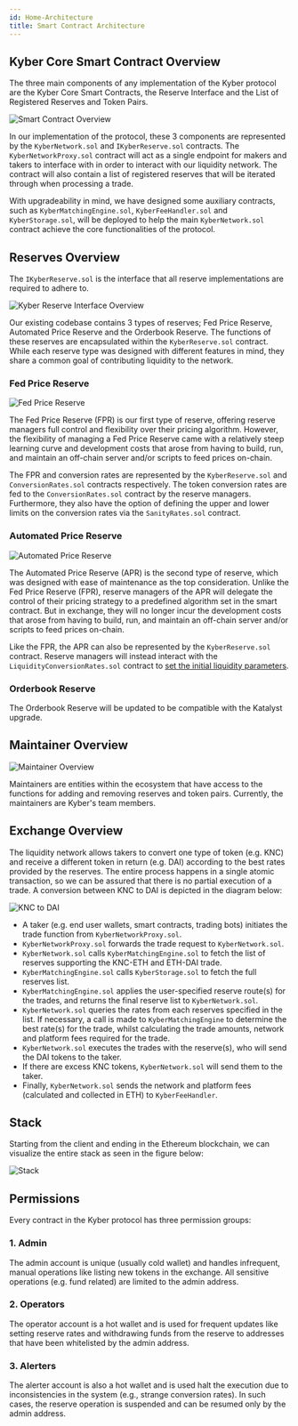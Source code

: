 ```yaml
---
id: Home-Architecture
title: Smart Contract Architecture
---
```

[//]: # (tagline)
## Kyber Core Smart Contract Overview
The three main components of any implementation of the Kyber protocol are the Kyber Core Smart Contracts, the Reserve Interface and the List of Registered Reserves and Token Pairs.

![Smart Contract Overview](/uploads/smartcontractoverview.png "Smart Contract Overview")

In our implementation of the protocol, these 3 components are represented by the `KyberNetwork.sol` and `IKyberReserve.sol` contracts. The `KyberNetworkProxy.sol` contract will act as a single endpoint for makers and takers to interface with in order to interact with our liquidity network. The contract will also contain a list of registered reserves that will be iterated through when processing a trade.

With upgradeability in mind, we have designed some auxiliary contracts, such as `KyberMatchingEngine.sol`, `KyberFeeHandler.sol` and `KyberStorage.sol`, will be deployed to help the main `KyberNetwork.sol` contract achieve the core functionalities of the protocol.

## Reserves Overview
The `IKyberReserve.sol` is the interface that all reserve implementations are required to adhere to.

![Kyber Reserve Interface Overview](/uploads/kyberreserveinterfaceoverview.png "Kyber Reserve Interface Overview")

Our existing codebase contains 3 types of reserves; Fed Price Reserve, Automated Price Reserve and the Orderbook Reserve. The functions of these reserves are encapsulated within the `KyberReserve.sol` contract. While each reserve type was designed with different features in mind, they share a common goal of contributing liquidity to the network.

### Fed Price Reserve
![Fed Price Reserve](/uploads/fedpricereserve.png "Fed Price Reserve")

The Fed Price Reserve (FPR) is our first type of reserve, offering reserve managers full control and flexibility over their pricing algorithm. However, the flexibility of managing a Fed Price Reserve came with a relatively steep learning curve and development costs that arose from having to build, run, and maintain an off-chain server and/or scripts to feed prices on-chain.

The FPR and conversion rates are represented by the `KyberReserve.sol` and `ConversionRates.sol` contracts respectively. The token conversion rates are fed to the `ConversionRates.sol` contract by the reserve managers. Furthermore, they also have the option of defining the upper and lower limits on the conversion rates via the `SanityRates.sol` contract.

### Automated Price Reserve
![Automated Price Reserve](/uploads/automatedpricereserve.png "Automated Price Reserve")

The Automated Price Reserve (APR) is the second type of reserve, which was designed with ease of maintenance as the top consideration. Unlike the Fed Price Reserve (FPR), reserve managers of the APR will delegate the control of their pricing strategy to a predefined algorithm set in the smart contract. But in exchange, they will no longer incur the development costs that arose from having to build, run, and maintain an off-chain server and/or scripts to feed prices on-chain.

Like the FPR, the APR can also be represented by the `KyberReserve.sol` contract. Reserve managers will instead interact with the `LiquidityConversionRates.sol` contract to [set the initial liquidity parameters](api_abi-liquidityconversionrates.md#setliquidityparams).

### Orderbook Reserve

The Orderbook Reserve will be updated to be compatible with the Katalyst upgrade.
<!-- ![Orderbook Reserve](/uploads/orderbookreserve.png "Orderbook Reserve")

The Orderbook reserve (OR) is another type of reserve which is defined by the `OrderbookReserve.sol` contract. For every instance of the OR, 2 instances of the `OrderList.sol` contracts are needed to keep track of the bid and ask limit orders respectively.

The 2 main features that sets the OR apart from other reserve types is that this is the first reserve type that can be deployed permissionlessly, i.e. any user can create a reserve for any token. Additionally, anyone can contribute to an orderbook reserve and make limit orders to help provide liquidity to the network.   -->

## Maintainer Overview
![Maintainer Overview](/uploads/maintaineroverview.png "Maintainer Overview")

Maintainers are entities within the ecosystem that have access to the functions for adding and removing reserves and token pairs. Currently, the maintainers are Kyber's team members.

## Exchange Overview
The liquidity network allows takers to convert one type of token (e.g. KNC) and receive a different token in return (e.g. DAI) according to the best rates provided by the reserves. The entire process happens in a single atomic transaction, so we can be assured that there is no partial execution of a trade. A conversion between KNC to DAI is depicted in the diagram below:

![KNC to DAI](/uploads/tradeSequence.png "KNC to DAI")

* A taker (e.g. end user wallets, smart contracts, trading bots) initiates the trade function from `KyberNetworkProxy.sol`.
* `KyberNetworkProxy.sol` forwards the trade request to `KyberNetwork.sol`.
* `KyberNetwork.sol` calls `KyberMatchingEngine.sol` to fetch the list of reserves supporting the KNC-ETH and ETH-DAI trade.
* `KyberMatchingEngine.sol` calls `KyberStorage.sol` to fetch the full reserves list.
* `KyberMatchingEngine.sol` applies the user-specified reserve route(s) for the trades, and returns the final reserve list to `KyberNetwork.sol`.
* `KyberNetwork.sol` queries the rates from each reserves specified in the list. If necessary, a call is made to `KyberMatchingEngine` to determine the best rate(s) for the trade, whilst calculating the trade amounts, network and platform fees required for the trade.
* `KyberNetwork.sol` executes the trades with the reserve(s), who will send the DAI tokens to the taker.
* If there are excess KNC tokens, `KyberNetwork.sol` will send them to the taker.
* Finally, `KyberNetwork.sol` sends the network and platform fees (calculated and collected in ETH) to `KyberFeeHandler`.

## Stack

Starting from the client and ending in the Ethereum blockchain, we can visualize the entire stack as seen in the figure below:

![Stack](/uploads/stack.png "Stack")

## Permissions

Every contract in the Kyber protocol has three permission groups:

### 1. Admin
The admin account is unique (usually cold wallet) and handles infrequent, manual operations like listing new tokens in the exchange. All sensitive operations (e.g. fund related) are limited to the admin address.

### 2. Operators
The operator account is a hot wallet and is used for frequent updates like setting reserve rates and withdrawing funds from the reserve to addresses that have been whitelisted by the admin address.

### 3. Alerters
The alerter account is also a hot wallet and is used halt the execution due to inconsistencies in the system (e.g., strange conversion rates). In such cases, the reserve operation is suspended and can be resumed only by the admin address.
